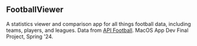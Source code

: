 ## FootballViewer

A statistics viewer and comparison app for all things football data, including teams, players, and leagues. Data from [API Football](https://www.api-football.com/documentation-v3). MacOS App Dev Final Project, Spring '24.
